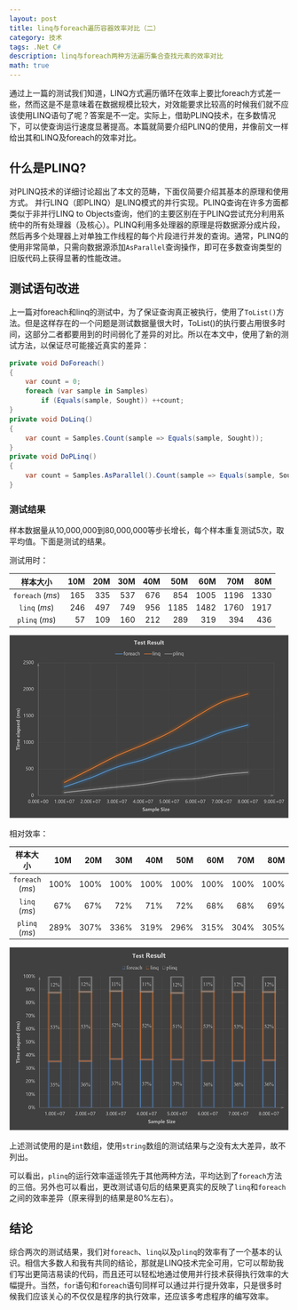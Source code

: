 ```yaml
---
layout: post
title: linq与foreach遍历容器效率对比（二）
category: 技术
tags: .Net C#
description: linq与foreach两种方法遍历集合查找元素的效率对比
math: true
---
```


通过上一篇的测试我们知道，LINQ方式遍历循环在效率上要比foreach方式差一些，然而这是不是意味着在数据规模比较大，对效能要求比较高的时候我们就不应该使用LINQ语句了呢？答案是不一定。实际上，借助PLINQ技术，在多数情况下，可以使查询运行速度显著提高。本篇就简要介绍PLINQ的使用，并像前文一样给出其和LINQ及foreach的效率对比。

<!-- more -->

## 什么是PLINQ?

对PLINQ技术的详细讨论超出了本文的范畴，下面仅简要介绍其基本的原理和使用方式。
并行LINQ（即PLINQ）是LINQ模式的并行实现。PLINQ查询在许多方面都类似于非并行LINQ to
Objects查询，他们的主要区别在于PLINQ尝试充分利用系统中的所有处理器（及核心）。PLINQ利用多处理器的原理是将数据源分成片段，然后再多个处理器上对单独工作线程的每个片段进行并发的查询。通常，PLINQ的使用非常简单，只需向数据源添加`AsParallel`查询操作，即可在多数查询类型的旧版代码上获得显著的性能改进。

## 测试语句改进

上一篇对foreach和linq的测试中，为了保证查询真正被执行，使用了`ToList()`方法。但是这样存在的一个问题是测试数据量很大时，ToList()的执行要占用很多时间，这部分二者都要用到的时间弱化了差异的对比。所以在本文中，使用了新的测试方法，以保证尽可能接近真实的差异：

```C#
private void DoForeach() 
{
    var count = 0;
    foreach (var sample in Samples) 
        if (Equals(sample, Sought)) ++count;
}
private void DoLinq()
{
    var count = Samples.Count(sample => Equals(sample, Sought));
}
private void DoPLinq() 
{
    var count = Samples.AsParallel().Count(sample => Equals(sample, Sought));
}
```

### 测试结果

样本数据量从10,000,000到80,000,000等步长增长，每个样本重复测试5次，取平均值。下面是测试的结果。

测试用时：

|样本大小|10M|20M|30M|40M|50M|60M|70M|80M|
|:------:|-------:|-------:|-------:|-------:|-------:|-------:|-------:|-------:|
|`foreach` (*ms*)|165|335|537|676|854|1005|1196|1330|
|`linq` (*ms*)   |246|497|749|956|1185|1482|1760|1917|
|`plinq` (*ms*)  |57|109|160|212|289|319|394|436|

![Chart of eff](/res/img/2015-04-27-linq-efficiency-2/result-eff.jpg)

相对效率：

|样本大小|10M|20M|30M|40M|50M|60M|70M|80M|
|:------:|-------:|-------:|-------:|-------:|-------:|-------:|-------:|-------:|
|`foreach` (*ms*)|100%|100%|100%|100%|100%|100%|100%|100%|
|`linq` (*ms*)   |67%|67%|72%|71%|72%|68%|68%|69%|
|`plinq` (*ms*)  |289%|307%|336%|319%|296%|315%|304%|305%|

![Chart of relative eff](/res/img/2015-04-27-linq-efficiency-2/result-relative-eff.jpg)

上述测试使用的是`int`数组，使用`string`数组的测试结果与之没有太大差异，故不列出。

可以看出，`plinq`的运行效率遥遥领先于其他两种方法，平均达到了`foreach`方法的三倍。另外也可以看出，更改测试语句后的结果更真实的反映了`linq`和`foreach`之间的效率差异（原来得到的结果是80%左右）。

## 结论
综合两次的测试结果，我们对`foreach`、`linq`以及`plinq`的效率有了一个基本的认识。相信大多数人和我有共同的结论，那就是LINQ技术完全可用，它可以帮助我们写出更简洁易读的代码，而且还可以轻松地通过使用并行技术获得执行效率的大幅提升。当然，`for`语句和`foreach`语句同样可以通过并行提升效率，只是很多时候我们应该关心的不仅仅是程序的执行效率，还应该多考虑程序的编写效率。

